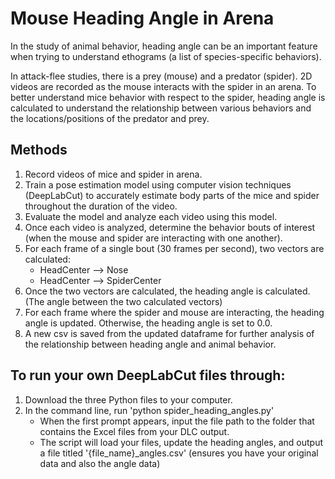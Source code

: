 # Mouse Heading Angle in Arena

In the study of animal behavior, heading angle can be an important feature when trying to understand ethograms (a list of species-specific behaviors).

In attack-flee studies, there is a prey (mouse) and a predator (spider). 2D videos are recorded as the mouse interacts with the spider in an arena. To better understand mice behavior with respect to the spider, heading angle is calculated to understand the relationship between various behaviors and the locations/positions of the predator and prey. 

## Methods
1. Record videos of mice and spider in arena.
2. Train a pose estimation model using computer vision techniques (DeepLabCut) to accurately estimate body parts of the mice and spider throughout the duration of the video.
3. Evaluate the model and analyze each video using this model.
4. Once each video is analyzed, determine the behavior bouts of interest (when the mouse and spider are interacting with one another).
5. For each frame of a single bout (30 frames per second), two vectors are calculated:
    - HeadCenter --> Nose
    - HeadCenter --> SpiderCenter
7. Once the two vectors are calculated, the heading angle is calculated. (The angle between the two calculated vectors)
8. For each frame where the spider and mouse are interacting, the heading angle is updated. Otherwise, the heading angle is set to 0.0.
9. A new csv is saved from the updated dataframe for further analysis of the relationship between heading angle and animal behavior.

## To run your own DeepLabCut files through:
1. Download the three Python files to your computer.
2. In the command line, run 'python spider_heading_angles.py'
   - When the first prompt appears, input the file path to the folder that contains the Excel files from your DLC output.
   - The script will load your files, update the heading angles, and output a file titled '{file_name}_angles.csv' (ensures you have your original data and also the angle data)
